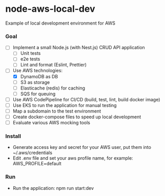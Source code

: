 # node-aws-local-dev
Example of local development environment for AWS

### Goal

* [ ] Implement a small Node.js (with Nest.js) CRUD API application
   * [ ] Unit tests
   * [ ] e2e tests
   * [ ] Lint and format (Eslint, Prettier)
* [ ] Use AWS technologies:    
   * [x] DynamoDB as DB
   * [ ] S3 as storage
   * [ ] Elasticache (redis) for caching
   * [ ] SQS for queuing
* [ ] Use AWS CodePipeline for CI/CD (build, test, lint, build docker image)
* [ ] Use EKS to run the application for manual testing 
* [ ] Map a subdomain to the test environment  
* [ ] Create docker-compose files to speed up local development
* [ ] Evaluate various AWS mocking tools

### Install

* Generate access key and secret for your AWS user, put them into ~/.aws/credentials
* Edit .env file and set your aws profile name, for example: AWS_PROFILE=default

### Run

* Run the application: npm run start:dev
